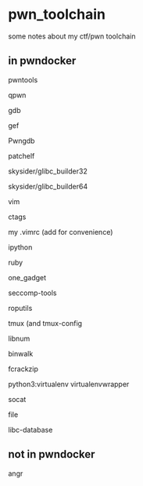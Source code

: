 # pwn_toolchain
some notes about my ctf/pwn toolchain

## in pwndocker
pwntools

qpwn

gdb

gef

Pwngdb

patchelf

skysider/glibc\_builder32

skysider/glibc\_builder64

vim

ctags

my .vimrc (add <C-B> <C-F> for convenience)
  
ipython

ruby

one_gadget

seccomp-tools

roputils

tmux (and tmux-config

libnum

binwalk

fcrackzip

python3:virtualenv virtualenvwrapper

socat

file

libc-database

## not in pwndocker
angr
